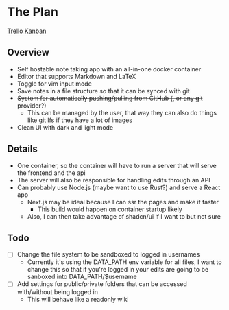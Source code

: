 # The Plan

[Trello Kanban](https://trello.com/b/wL2Bg5XN/tungsten)

## Overview

- Self hostable note taking app with an all-in-one docker container
- Editor that supports Markdown and LaTeX
- Toggle for vim input mode
- Save notes in a file structure so that it can be synced with git
- ~~System for automatically pushing/pulling from GitHub (, or any git provider?)~~
  - This can be managed by the user, that way they can also do things like git lfs if they have a lot of images
- Clean UI with dark and light mode

## Details

- One container, so the container will have to run a server that will serve the frontend and the api
- The server will also be responsible for handling edits through an API
- Can probably use Node.js (maybe want to use Rust?) and serve a React app
  - Next.js may be ideal because I can ssr the pages and make it faster
    - This build would happen on container startup likely
  - Also, I can then take advantage of shadcn/ui if I want to but not sure

## Todo

- [ ] Change the file system to be sandboxed to logged in usernames
  - Currently it's using the DATA_PATH env variable for all files, I want to change this so that if you're logged in your edits are going to be sanboxed into DATA_PATH/$username
- [ ] Add settings for public/private folders that can be accessed with/without being logged in
  - This will behave like a readonly wiki
